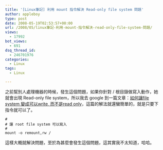 ```yaml
---
title: '[Linux筆記] 利用 mount 指令解決 Read-only file system 問題'
author: appleboy
type: post
date: 2008-05-19T02:53:57+00:00
url: /2008/05/linux筆記-利用-mount-指令解決-read-only-file-system-問題/
views:
  - 17992
bot_views:
  - 691
dsq_thread_id:
  - 246701976
categories:
  - Linux
tags:
  - Linux

---
```

之前幫別人處理機器的時候，發生這個問題，如果你針對 / 根目錄做寫入動作，她就會出現 Read-only file system，所以我去 google 到一篇文章：[如何讓file system 變成可以write, 而不是read only][1]，這篇的解法就還蠻簡單的，就是只要下指令就可以了。

<pre><code class="language-bash">#
# 讓 root file system 可以寫入
#
mount -o remount,rw /</code></pre>

這樣大概就解決問題，至於為甚麼會發生這個問題，這其實我不太知道，哈哈。

 [1]: http://moto.debian.org.tw/viewtopic.php?p=58706